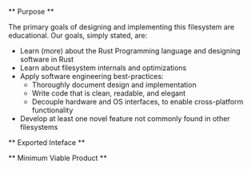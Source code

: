 ** Purpose **

The primary goals of designing and implementing this filesystem are educational. Our goals, simply stated, are:
- Learn (more) about the Rust Programming language and designing software in Rust
- Learn about filesystem internals and optimizations
- Apply software engineering best-practices:
    - Thoroughly document design and implementation
    - Write code that is clean, readable, and elegant 
    - Decouple hardware and OS interfaces, to enable cross-platform functionality
- Develop at least one novel feature not commonly found in other filesystems

** Exported Inteface **

** Minimum Viable Product **
